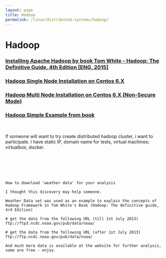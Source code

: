 ```yaml
---
layout: page
title: Hadoop
permalink: /linux/distributed-systems/hadoop/
---
```



# Hadoop

### [Installing Apache Hadoop by book Tom White - Hadoop: The Definitive Guide, 4th Edition [ENG, 2015]](/docs/hadoop/centos/6/installation/by-book/)

### [Hadoop Single Node Installation on Centos 6.X](/docs/hadoop/centos/6/installation/single-node-installation-on-centos-6/)


### [Hadoop Multi Node Installation on Centos 6.X (Non-Secure Mode)](/docs/hadoop/centos/6/installation/multi-node-installation-on-centos-6-non-sucure-mode/)


### [Hadoop Simple Example from book](/linux/distributed-systems/hadoop/example-1/)



<br/>

If someone will want to try create distributed hadoop cluster, i want to participate.
I have static IP, domain name for tests, virtual maсhines: virtualbox, docker.

<br/><br/>
<br/><br/>


    How to download 'weather data' for your analysis

    I thought this discovery may help someone.

    Weather Data set was used as an example to explain the concepts of Hadoop Framework in Tom White's Book (Hadoop: The definitive guide, 4rd Edition)

    # get the data from the following URL (till 1st July 2013)
    ftp://ftp3.ncdc.noaa.gov/pub/data/noaa/

    # get the data from the following URL (after 1st July 2013)
    ftp://ftp.ncdc.noaa.gov/pub/data/noaa/

    And much more data is available at the website for further analysis, some are free - enjoy.
